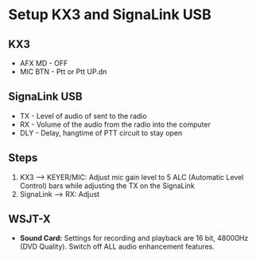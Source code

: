 # Setup KX3 and SignaLink USB

## KX3
* AFX MD - OFF
* MIC BTN - Ptt or Ptt UP.dn

## SignaLink USB
* TX - Level of audio of sent to the radio
* RX - Volume of the audio from the radio into the computer
* DLY - Delay, hangtime of PTT circuit to stay open

## Steps
1. KX3 --> KEYER/MIC: Adjust mic gain level to 5 ALC (Automatic Level Control) bars while adjusting the TX on the SignaLink
2. SignaLink --> RX: Adjust

## WSJT-X
* **Sound Card:** Settings for recording and playback are 16 bit, 48000Hz (DVD Quality). Switch off ALL audio enhancement features.
